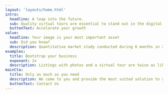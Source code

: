 ```yaml
---
layout: 'layouts/home.html'
intro:
  headline: A leap into the future.
  sub: Quality virtual tours are essential to stand out in the digital age
  buttonText: Accelarate your growth
value:
  headline: Your image is your most important asset
  sub: Did you know?
  description: Quantitative market study conducted during 6 months in 2014 by an independent market research firm to understand the impact of virtual tours on increasing consumers’ interest in local businesses.
examples:
  title: Bootstrap your business
  exponant: 2x
  description: Listings with photos and a virtual tour are twice as likely to generate interest.
mainCta:
  title: Only as much as you need
  description: We come to you and provide the most suited solution to your needs
  buttonText: Contact Us
---
```

